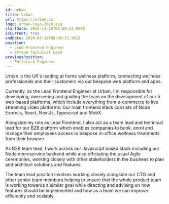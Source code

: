 ```yaml
---
id: urban
title: Urban
url: https://urban.co
logo: urban-logo-2020.svg
startDate: 2016-11-18T01:06:13.890Z
isCurrent: true
endDate: 2020-05-18T00:06:13.901Z
position:
  - Lead Frontend Engineer
  - Stream Technical Lead
previousPosition:
  - Fullstack Engineer
---
```

Urban is the UK's leading at home wellness platform, connecting wellness professionals and their customers via our bespoke web platform and apps.

Currently, as the Lead Frontend Engineer at Urban, I'm responsible for developing, overseeing and guiding the team on the development of our 5 web-based platforms, which include everything from e-commerce to live streaming video platforms. Our main frontend stack consists of Node Express, React, NextJs, Typescript and MobX.

Alongside my role as Lead Frontend, I also act as a team lead and technical lead for our B2B platform which enables companies to book, enrol and manage their employees access to bespoke in-office wellness treatments from their browser.

As B2B team lead, I work across our Javascript based stack including our Node microservice backend while also officiating the usual Agile ceremonies, working closely with other stakeholders in the business to plan and architect solutions and features.

The team lead position involves working closely alongside our CTO and other senior team members helping to ensure that the whole product team is working towards a similar goal while directing and advising on how features should be implemented and how as a team we can improve efficiently and scalably.